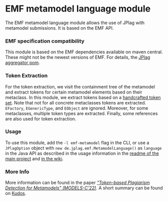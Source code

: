 # EMF metamodel language module
The EMF metamodel language module allows the use of JPlag with metamodel submissions.
It is based on the EMF API.

### EMF specification compatibility
This module is based on the EMF dependencies available on maven central. These might not be the newest versions of EMF. For details, the [JPlag aggregator pom](https://github.com/jplag/JPlag/blob/263e85e544152cc8b0caa3399127debb7a458746/pom.xml#L84-L86).

### Token Extraction
For the token extraction, we visit the containment tree of the metamodel and extract tokens for certain metamodel elements based on their metaclass. In this module, we extract tokens based on a [handcrafted token set](https://github.com/jplag/JPlag/blob/master/languages/emf-metamodel/src/main/java/de/jplag/emf/MetamodelTokenType.java). Note that not for all concrete metaclasses tokens are extracted. `EFactory`, `EGenericType`, and `EObject` are ignored. Moreover, for some metaclasses, multiple token types are extracted. Finally, some references are also used for token extraction.

### Usage
To use this module, add the `-l emf-metamodel` flag in the CLI, or use a `JPlagOption` object with `new de.jplag.emf.MetamodelLanguage()` as `language` in the Java API as described in the usage information in the [readme of the main project](https://github.com/jplag/JPlag#usage) and [in the wiki](https://github.com/jplag/JPlag/wiki/1.-How-to-Use-JPlag).

### More Info
More information can be found in the paper [*"Token-based Plagiarism Detection for Metamodels" (MODELS-C'22)*](https://dl.acm.org/doi/10.1145/3550356.3556508).
A short summary can be found on [Kudos](https://www.growkudos.com/publications/10.1145%25252F3550356.3556508/reader).
